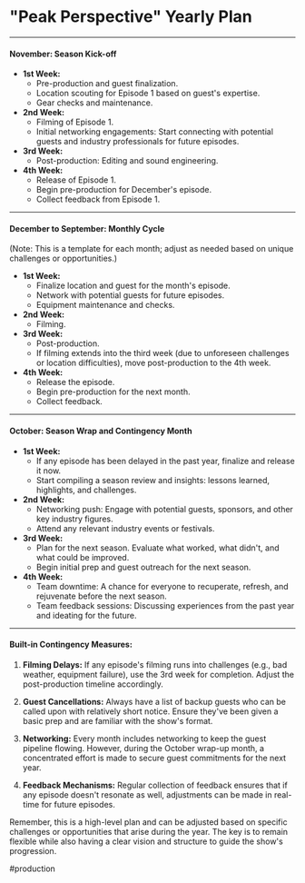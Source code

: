 # "Peak Perspective" Yearly Plan

---

#### **November: Season Kick-off**

- **1st Week:**
  - Pre-production and guest finalization.
  - Location scouting for Episode 1 based on guest's expertise.
  - Gear checks and maintenance.
- **2nd Week:**
  - Filming of Episode 1.
  - Initial networking engagements: Start connecting with potential guests and industry professionals for future episodes.
- **3rd Week:**
  - Post-production: Editing and sound engineering.
- **4th Week:**
  - Release of Episode 1.
  - Begin pre-production for December's episode.
  - Collect feedback from Episode 1.

---

#### **December to September: Monthly Cycle**

(Note: This is a template for each month; adjust as needed based on unique challenges or opportunities.)

- **1st Week:**
  - Finalize location and guest for the month's episode.
  - Network with potential guests for future episodes.
  - Equipment maintenance and checks.
- **2nd Week:**
  - Filming.
- **3rd Week:**
  - Post-production.
  - If filming extends into the third week (due to unforeseen challenges or location difficulties), move post-production to the 4th week.
- **4th Week:**
  - Release the episode.
  - Begin pre-production for the next month.
  - Collect feedback.

---

#### **October: Season Wrap and Contingency Month**

- **1st Week:**
  - If any episode has been delayed in the past year, finalize and release it now.
  - Start compiling a season review and insights: lessons learned, highlights, and challenges.
- **2nd Week:**
  - Networking push: Engage with potential guests, sponsors, and other key industry figures.
  - Attend any relevant industry events or festivals.
- **3rd Week:**
  - Plan for the next season. Evaluate what worked, what didn't, and what could be improved.
  - Begin initial prep and guest outreach for the next season.
- **4th Week:**
  - Team downtime: A chance for everyone to recuperate, refresh, and rejuvenate before the next season.
  - Team feedback sessions: Discussing experiences from the past year and ideating for the future.

---

#### **Built-in Contingency Measures:**

1. **Filming Delays:** If any episode's filming runs into challenges (e.g., bad weather, equipment failure), use the 3rd week for completion. Adjust the post-production timeline accordingly.
  
2. **Guest Cancellations:** Always have a list of backup guests who can be called upon with relatively short notice. Ensure they've been given a basic prep and are familiar with the show's format.

3. **Networking:** Every month includes networking to keep the guest pipeline flowing. However, during the October wrap-up month, a concentrated effort is made to secure guest commitments for the next year.

4. **Feedback Mechanisms:** Regular collection of feedback ensures that if any episode doesn't resonate as well, adjustments can be made in real-time for future episodes.

Remember, this is a high-level plan and can be adjusted based on specific challenges or opportunities that arise during the year. The key is to remain flexible while also having a clear vision and structure to guide the show's progression.

#production